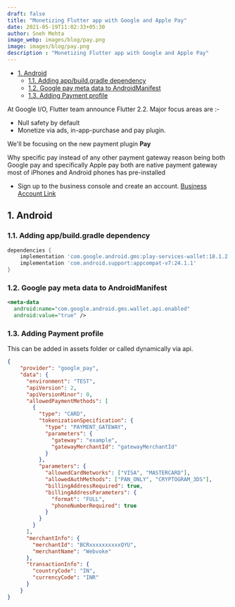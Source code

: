 ```yaml
---
draft: false
title: "Monetizing Flutter app with Google and Apple Pay"
date: 2021-05-19T11:02:33+05:30
author: Sneh Mehta
image_webp: images/blog/pay.png
image: images/blog/pay.png
description : "Monetizing Flutter app with Google and Apple Pay"
---
```


- [1. Android](#1-android)
  - [1.1. Adding app/build.gradle dependency](#11-adding-appbuildgradle-dependency)
  - [1.2. Google pay meta data to AndroidManifest](#12-google-pay-meta-data-to-androidmanifest)
  - [1.3. Adding Payment profile](#13-adding-payment-profile)

At Google I/O, Flutter team announce Flutter 2.2. Major focus areas are :-
- Null safety by default
- Monetize via ads, in-app-purchase and pay plugin.

We'll be focusing on the new payment plugin **Pay**

Why specific pay instead of any other payment gateway reason being both Google pay and specifically Apple pay both are native payment gateway most of iPhones and Android phones has pre-installed



- Sign up to the business console and create an account. [Business Account Link](https://pay.google.com/business/console/ "Google Pay Business")

## 1. Android

### 1.1. Adding app/build.gradle dependency
   
```gradle
dependencies {
    implementation 'com.google.android.gms:play-services-wallet:18.1.2'
    implementation 'com.android.support:appcompat-v7:24.1.1'
}
```

### 1.2. Google pay meta data to AndroidManifest

```xml
<meta-data
  android:name="com.google.android.gms.wallet.api.enabled"
  android:value="true" />
```

### 1.3. Adding Payment profile

This can be added in assets folder or called dynamically via api.

```json
{
    "provider": "google_pay",
    "data": {
      "environment": "TEST",
      "apiVersion": 2,
      "apiVersionMinor": 0,
      "allowedPaymentMethods": [
        {
          "type": "CARD",
          "tokenizationSpecification": {
            "type": "PAYMENT_GATEWAY",
            "parameters": {
              "gateway": "example",
              "gatewayMerchantId": "gatewayMerchantId"
            }
          },
          "parameters": {
            "allowedCardNetworks": ["VISA", "MASTERCARD"],
            "allowedAuthMethods": ["PAN_ONLY", "CRYPTOGRAM_3DS"],
            "billingAddressRequired": true,
            "billingAddressParameters": {
              "format": "FULL",
              "phoneNumberRequired": true
            }
          }
        }
      ],
      "merchantInfo": {
        "merchantId": "BCRxxxxxxxxxxQYU",
        "merchantName": "Webvoke"
      },
      "transactionInfo": {
        "countryCode": "IN",
        "currencyCode": "INR"
      }
    }
}
```
